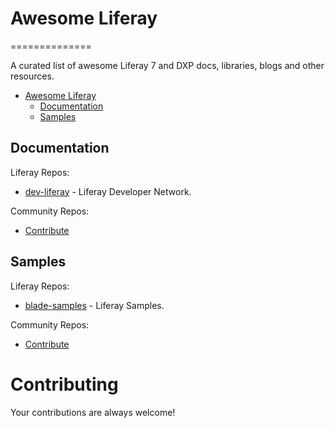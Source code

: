 # Awesome Liferay
==============		
  		  
A curated list of awesome Liferay 7 and DXP docs, libraries, blogs and other resources.
- [Awesome Liferay](#awesome-liferay)
    - [Documentation](#documentation)
    - [Samples](#samples)

## Documentation

Liferay Repos:

* [dev-liferay](https://dev.liferay.com/) - Liferay Developer Network.

Community Repos:

* [Contribute](https://github.com/donnemartin/awesome-aws/blob/master/CONTRIBUTING.md)

## Samples

Liferay Repos:

* [blade-samples](https://github.com/liferay/liferay-blade-samples) - Liferay Samples.

Community Repos:

* [Contribute](https://github.com/donnemartin/awesome-aws/blob/master/CONTRIBUTING.md)

# Contributing

Your contributions are always welcome!
